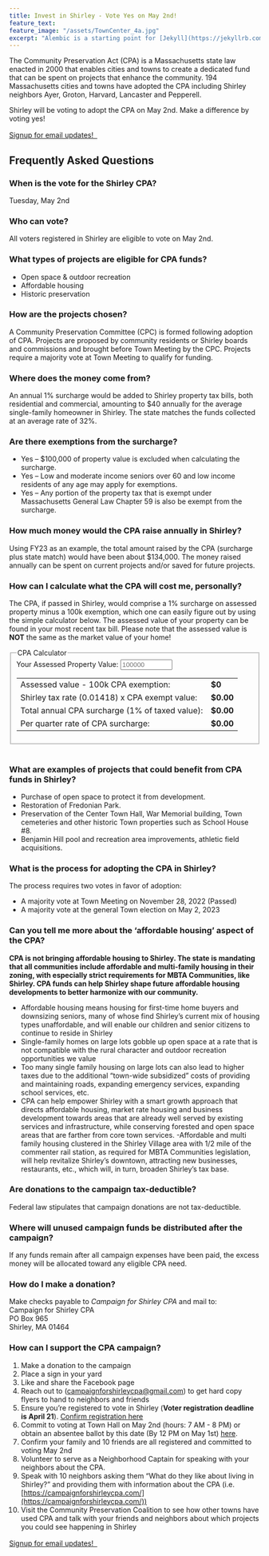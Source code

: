 ```yaml
---
title: Invest in Shirley - Vote Yes on May 2nd!
feature_text: 
feature_image: "/assets/TownCenter_4a.jpg"
excerpt: "Alembic is a starting point for [Jekyll](https://jekyllrb.com/) projects. Rather than starting from scratch, this boilerplate is designed to get the ball rolling immediately. Install it, configure it, tweak it, push it."
---
```


The Community Preservation Act (CPA) is a Massachusetts state law enacted in 2000 that enables cities and towns to create a dedicated fund that can be spent on projects that enhance the community. 194 Massachusetts cities and towns have adopted the CPA including Shirley neighbors Ayer, Groton, Harvard, Lancaster and Pepperell.

Shirley will be voting to adopt the CPA on May 2nd. Make a difference by voting yes!

<a class="button" href="#ccblock" onclick="document.getElementById('ccblock').style.display = 'block';">Signup for email updates!&nbsp; <svg width="16" height="16" class="icon  icon--email" role="img" alt="email"><title>email</title><use xlink:href="#email" fill="CurrentColor"></use></svg>
</a>

## Frequently Asked Questions

### When is the vote for the Shirley CPA?

Tuesday, May 2nd

### Who can vote?

All voters registered in Shirley are eligible to vote on May 2nd. 

### What types of projects are eligible for CPA funds?

 - Open space & outdoor recreation
 - Affordable housing
 - Historic preservation

### How are the projects chosen?

A Community Preservation Committee (CPC) is formed following adoption of CPA. Projects are proposed by community residents or Shirley boards and commissions and brought before Town Meeting by the CPC. Projects require a majority vote at Town Meeting to qualify for funding.

### Where does the money come from?

An annual 1% surcharge would be added to Shirley property tax bills, both residential and commercial, amounting to $40 annually for the average single-family homeowner in Shirley. The state matches the funds collected at an average rate of 32%.

### Are there exemptions from the surcharge?

 - Yes – $100,000 of property value is excluded when calculating the surcharge.
 - Yes – Low and moderate income seniors over 60 and low income residents of any age may apply for exemptions.
 - Yes – Any portion of the property tax that is exempt under Massachusetts General Law Chapter 59 is also be exempt from the surcharge.

### How much money would the CPA raise annually in Shirley?

Using FY23 as an example, the total amount raised by the CPA (surcharge plus state match) would have been about $134,000. The money raised annually can be spent on current projects and/or saved for future projects.

### How can I calculate what the CPA will cost me, personally?

The CPA, if passed in Shirley, would comprise a 1% surcharge on assessed property minus a 100k exemption, which one can easily figure out by using the simple calculator below. The assessed value of your property can be found in your most recent tax bill. Please note that the assessed value is **NOT** the same as the market value of your home!

<fieldset class="fieldset form__fieldset">
<legend class="legend form__legend">CPA Calculator</legend>
<label class="label" for="assessed-value">Your Assessed Property Value:</label>
<input class="input" id="assessed-value" type="number" name="value" value="" placeholder="100000" required="required" min="0" max="20000000" />
<table>
    <tr>
        <td>Assessed value - 100k CPA exemption:</td>
        <td style="font-weight: bold;" id="minus-exemption">$0</td>
    </tr>
    <tr>
        <td id="taxed-value-description">Shirley tax rate (0.01418) x CPA exempt value:</td>
        <td style="font-weight: bold;" id="taxed-value">$0.00</td>
    </tr>
    <tr>
        <td id="annual-surcharge-description">Total annual CPA surcharge (1% of taxed value):</td>
        <td style="font-weight: bold;" id="annual-surcharge">$0.00</td>
    </tr>
    <tr>
        <td>Per quarter rate of CPA surcharge:</td>
        <td style="font-weight: bold;" id="quarterly-surcharge">$0.00</td>
    </tr>
</table>
</fieldset>
<script>

document.getElementById('assessed-value').addEventListener('input', function(evt){

    var assessedValue = evt.target.value;

    //Force it to zero if less than zero or not a number
    if(isNaN(assessedValue) || assessedValue < 0){
        assessedValue = 0;
    }

    var exemptValue = assessedValue - 100000;
    if(exemptValue < 0){
        exemptValue = 0;
    }

    var taxedValue = (0.01418 * exemptValue).toFixed(2);
    var annualSurcharge = (0.01 * taxedValue).toFixed(2);
    var quarterlySurcharge = (annualSurcharge / 4).toFixed(2);

    document.getElementById("minus-exemption").innerHTML = "$" + exemptValue.toLocaleString("en-US");
    document.getElementById("taxed-value-description").innerHTML = "Shirley tax rate (0.01418) x $" + exemptValue.toLocaleString("en-US") + ":";
    document.getElementById("taxed-value").innerHTML = "$" + taxedValue;
    document.getElementById("annual-surcharge-description").innerHTML = "Total annual CPA surcharge (1% of $" + taxedValue + "):";
    document.getElementById("annual-surcharge").innerHTML = "$" + annualSurcharge;
    document.getElementById("quarterly-surcharge").innerHTML = "$" + quarterlySurcharge;
});

</script>
<br>

<!-- (Your annual tax amount  x  1%) - $14. ($100,000 exemption at tax rate of $14.18 per $1000)

As an example, if a tax bill is $6,800, the surcharge will be $68-$14 = $54. or $13.50 a quarter. -->

### What are examples of projects that could benefit from CPA funds in Shirley?

 - Purchase of open space to protect it from development.
 - Restoration of Fredonian Park.
 - Preservation of the Center Town Hall, War Memorial building, Town cemeteries and other historic Town properties such as School House #8.
 - Benjamin Hill pool and recreation area improvements, athletic field acquisitions.

### What is the process for adopting the CPA in Shirley?

The process requires two votes in favor of adoption:
 - A majority vote at Town Meeting on November 28, 2022 (Passed)
 - A majority vote at the general Town election on May 2, 2023

### Can you tell me more about the ‘affordable housing’ aspect of the CPA?

**CPA is not bringing affordable housing to Shirley. The state is mandating that all communities include affordable and multi-family housing in their zoning, with especially strict requirements for MBTA Communities, like Shirley. CPA funds can help Shirley shape future affordable housing developments to better harmonize with our community.**

 - Affordable housing means housing for first-time home buyers and downsizing seniors, many of whose find Shirley’s current mix of housing types unaffordable, and will enable our children and senior citizens to continue to reside in Shirley 
 - Single-family homes on large lots gobble up open space at a rate that is not compatible with the rural character and outdoor recreation opportunities we value
 - Too many single family housing on large lots can also lead to higher taxes due to the additional “town-wide subsidized” costs of providing and maintaining roads, expanding emergency services, expanding school services, etc. 
 - CPA can help empower Shirley with a smart growth approach that directs affordable housing, market rate housing and business development towards areas that are already well served by existing services and infrastructure, while conserving forested and open space areas that are farther from core town services. 
 -Affordable and multi family housing clustered in the Shirley Village area with 1/2 mile of the commenter rail station, as required for MBTA Communities legislation, will help revitalize Shirley’s downtown, attracting new businesses, restaurants, etc., which will, in turn, broaden Shirley’s tax base. 

### Are donations to the campaign tax-deductible?

Federal law stipulates that campaign donations are not tax-deductible.

### Where will unused campaign funds be distributed after the campaign?

If any funds remain after all campaign expenses have been paid, the excess money will be allocated toward any eligible CPA need.

### How do I make a donation?

Make checks payable to *Campaign for Shirley CPA* and mail to:<br>
Campaign for Shirley CPA<br>
PO Box 965<br>
Shirley, MA  01464

### How can I support the CPA campaign?

1. Make a donation to the campaign 
2. Place a sign in your yard 
3. Like and share the Facebook page 
4. Reach out to (campaignforshirleycpa@gmail.com) to get hard copy flyers to hand to neighbors and friends
5. Ensure you’re registered to vote in Shirley (<b>Voter registration deadline is April 21</b>). [Confirm registration here](https://www.sec.state.ma.us/VoterRegistrationSearch/MyVoterRegStatus.aspx)
6. Commit to voting at Town Hall on May 2nd (hours: 7 AM - 8 PM) or obtain an absentee ballot by this date (By 12 PM on May 1st) [here](https://www.sec.state.ma.us/divisions/elections/languages/absentee-ballot-applications.htm).
7. Confirm your family and 10 friends are all registered and committed to voting May 2nd
8. Volunteer to serve as a Neighborhood Captain for speaking with your neighbors about the CPA.
9. Speak with 10 neighbors asking them “What do they like about living in Shirley?” and providing them with information about the CPA (i.e. [https://campaignforshirleycpa.com/](https://campaignforshirleycpa.com/))
10. Visit the Community Preservation Coalition to see how other towns have used CPA and talk with your friends and neighbors about which projects you could see happening in Shirley


<a class="button" href="#ccblock" onclick="document.getElementById('ccblock').style.display = 'block';">Signup for email updates!&nbsp; <svg width="16" height="16" class="icon  icon--email" role="img" alt="email"><title>email</title><use xlink:href="#email" fill="CurrentColor"></use></svg>
</a>


<div id="ccblock" style="display: none;">
<!-- Begin Constant Contact Active Forms -->
<script> var _ctct_m = "68e7b8c9c897d6b88692b97e7ffd0ea7"; </script>
<script id="signupScript" src="//static.ctctcdn.com/js/signup-form-widget/current/signup-form-widget.min.js" async defer></script>
<!-- End Constant Contact Active Forms -->
<!-- Begin Constant Contact Inline Form Code -->
<div class="ctct-inline-form" data-form-id="aebf5ed6-fb45-4081-9ac0-f4b6cf8a92a9"></div>
<!-- End Constant Contact Inline Form Code -->
</div>
